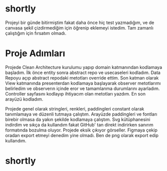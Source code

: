 # shortly

Projeyi bir günde bitirmiştim fakat daha önce hiç test yazmadığım, ve de canvasa şekil çizdirmediğim için öğrenip eklemeyi istedim. Tam zamanlı çalıştığım için fırsatım olmadı.

# Proje Adımları

Projede Clean Architecture kurulumu yapıp domain katmanından kodlamaya başladım. İlk önce entity sonra abstract repo ve usecaseleri kodladım. Data Repoyu açıp abstract repodaki metotları override ettim. Son katman olarak View katmanında presenterdan kodlamaya başlayarak observer metotlarımı belirledim ve observerın içinde eror ve tamamlanma durumlarını ayarladım. Controller sayfasını kodlayıp ihtiyacım olan metotları yazdım. En son arayüzü kodladım. 

Projede genel olarak stringleri, renkleri, paddingleri constant olarak tanımlamaya ve düzenli tutmaya çalıştım. Arayüzde paddingleri ve fontları birebir olmasa da yakın şekilde kodlamaya çalıştım. Svg kütüphanesini indirdim ve sıkça da kullandım fakat GitHub' tan direkt indirirken sanırım formatında bozulma oluyor. Projede eksik çıkıyor görseller. Figmaya çekip oradan export etmeyi denedim yine olmadı. Ben de png olarak export edip kullandım. 



# shortly
